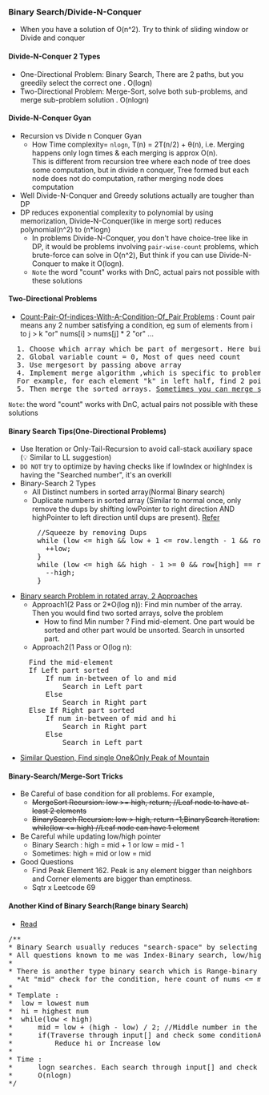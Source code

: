 ### Binary Search/Divide-N-Conquer
- When you have a solution of O(n^2). Try to think of sliding window or Divide and conquer

#### Divide-N-Conquer 2 Types
- One-Directional Problem: Binary Search, There are 2 paths, but you greedily select the correct one . O(logn)
- Two-Directional Problem: Merge-Sort, solve both sub-problems, and merge sub-problem solution . O(nlogn)

#### Divide-N-Conquer Gyan
- Recursion vs Divide n Conquer Gyan
  - How Time complexity= `nlogn`, T(n) = 2T(n/2) + θ(n), i.e. Merging happens only logn times & each merging is approx O(n).<br/>
    This is different from recursion tree where each node of tree does some computation, but in divide n conquer, Tree formed but each node does not do computation, rather merging node does computation
- Well Divide-N-Conquer and Greedy solutions actually are tougher than DP
- DP reduces exponential complexity to polynomial by using memorization, Divide-N-Conquer(like in merge sort) reduces polynomial(n^2) to (n*logn)
  - In problems Divide-N-Conquer, you don't have choice-tree like in DP, it would be problems involving `pair-wise-count` problems, which brute-force can solve in O(n^2), But think if you can use Divide-N-Conquer to make it O(logn).
  - `Note` the word "count" works with DnC, actual pairs not possible with these solutions

#### Two-Directional Problems
- [Count-Pair-Of-indices-With-A-Condition-Of_Pair Problems](./Leetcode/src/main/java/year2k21/common/pattern/binarysearch/mergesort/variant) : Count pair means any 2 number satisfying a condition, eg sum of elements from i to j > k "or" nums[i] > nums[j] * 2 "or"  ...
<pre>
  1. Choose which array which be part of mergesort. Here build PrefixCumulativeSum[] , size = inputSize + 1. 1st value in PrefixCumulativeSum[] = 0 . `Note`: PrefixCumulativeSum gets sorted in this process
  2. Global variable count = 0, Most of ques need count
  3. Use mergesort by passing above array
  4. Implement merge algorithm ,which is specific to problem statement. For each element in 1st half, find the other end of pair in 2nd half. 
  For example, for each element "k" in left half, find 2 points in right half such that pfxSum[i] - pfxSum[k] >= lower and pfxSum[j] - pfxSum[k] <= upper
  5. Then merge the sorted arrays. <u>Sometimes you can merge step 4 & 5</u>
</pre>
`Note`: the word "count" works with DnC, actual pairs not possible with these solutions
#### Binary Search Tips(One-Directional Problems)
- Use Iteration or Only-Tail-Recursion to avoid call-stack auxiliary space (:bulb: Similar to LL suggestion)
- `DO NOT` try to optimize by having checks like if lowIndex or highIndex is having the "Searched number", it's an overkill
- Binary-Search 2 Types
  - All Distinct numbers in sorted array(Normal Binary search)
  - Duplicate numbers in sorted array (Similar to normal once, only remove the dups by shifting lowPointer to right direction AND highPointer to left direction until dups are present). [Refer](https://leetcode.com/problems/search-in-rotated-sorted-array-ii/discuss/1890363/python-or-binary-search-or-explained-or)
  <pre>
      //Squeeze by removing Dups
      while (low <= high && low + 1 <= row.length - 1 && row[low] == row[low + 1]) {//Take Care of boundary Conditions
        ++low;
      }
      while (low <= high && high - 1 >= 0 && row[high] == row[high - 1]) {
        --high;
      }
  </pre>
- [Binary search Problem in rotated array, 2 Approaches](./Leetcode/src/main/java/year2k21/common/pattern/binarysearch/SearchInRotatedSortedArray33.java)
  - Approach1(2 Pass or 2*O(log n)): Find min number of the array. Then you would find two sorted arrays, solve the problem
    - How to find Min number ? Find mid-element. One part would be sorted and other part would be unsorted. Search in unsorted part. 
  - Approach2(1 Pass or O(log n): 
  <pre>
    Find the mid-element
    If Left part sorted
        If num in-between of lo and mid
            Search in Left part
        Else 
            Search in Right part
    Else If Right part sorted
        If num in-between of mid and hi
            Search in Right part
        Else
            Search in Left part
  </pre>
- [Similar Question, Find single One&Only Peak of Mountain](https://leetcode.com/problems/peak-index-in-a-mountain-array/discuss/139849/Binary-Search)

#### Binary-Search/Merge-Sort Tricks
  - Be Careful of base condition for all problems. For example,
    - ~~MergeSort Recursion: low >= high, return; //Leaf node to have at-least 2 elements~~
    - ~~BinarySearch Recursion: low > high, return -1;BinarySearch Iteration: while(low <= high) //Leaf node can have 1 element~~
  - Be Careful while updating low/high pointer
    - Binary Search : high = mid + 1 or low = mid - 1
    - Sometimes: high = mid or low = mid
- Good Questions
  - Find Peak Element 162. Peak is any element bigger than neighbors and Corner elements are bigger than emptiness.
  - Sqtr x Leetcode 69

#### Another Kind of Binary Search(Range binary Search)
- [Read](./com/p2/random/topinterviewques/KthSmallestElementInASortedMatrix378.java)
<pre>
/**
* Binary Search usually reduces "search-space" by selecting one direction.
* All questions known to me was Index-Binary search, low/high/mid are indices
*
* There is another type binary search which is Range-binary search. Example Below question. lo is the smallest number and the highest number. Mid is an number which may not exist in input[].
  *At "mid" check for the condition, here count of nums <= mid should be k
*
* Template :
*  low = lowest num
*  hi = highest num
*  while(low < high)
*      mid = low + (high - low) / 2; //Middle number in the Range
*      if(Traverse through input[] and check some conditionAroundMid)
*          Reduce hi or Increase low
*
* Time :
*      logn searches. Each search through input[] and check conditionAroundMid
*      O(nlogn)
*/
</pre>
